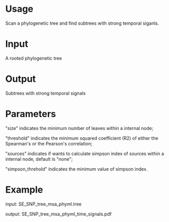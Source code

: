 # Usage
Scan a phylogenetic tree and find subtrees with strong temporal siganls.

# Input
A rooted phylogenetic tree

# Output
Subtrees with strong temporal signals

# Parameters
"size" indicates the minimum number of leaves within a internal node;

"threshold" indicates the minimum squared coefficient (R2) of either the Spearman's or the Pearson's correlation;

"sources" indicates if wants to calculate simpson index of sources within a internal node, default is "none";

"simpson_threhold" indicates the minimum value of simpson index.

# Example
input: SE_SNP_tree_msa_phyml.tree

output: SE_SNP_tree_msa_phyml_time_signals.pdf

